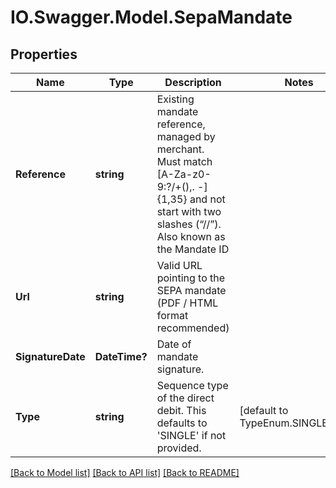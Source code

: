 # IO.Swagger.Model.SepaMandate
## Properties

Name | Type | Description | Notes
------------ | ------------- | ------------- | -------------
**Reference** | **string** | Existing mandate reference, managed by merchant. Must match [A-Za-z0-9:?/+(),. -]{1,35} and not start with two slashes (“//”). Also known as the Mandate ID | 
**Url** | **string** | Valid URL pointing to the SEPA mandate (PDF / HTML format recommended) | 
**SignatureDate** | **DateTime?** | Date of mandate signature. | 
**Type** | **string** | Sequence type of the direct debit. This defaults to &#39;SINGLE&#39; if not provided. | [default to TypeEnum.SINGLEEnum]

[[Back to Model list]](../README.md#documentation-for-models) [[Back to API list]](../README.md#documentation-for-api-endpoints) [[Back to README]](../README.md)

